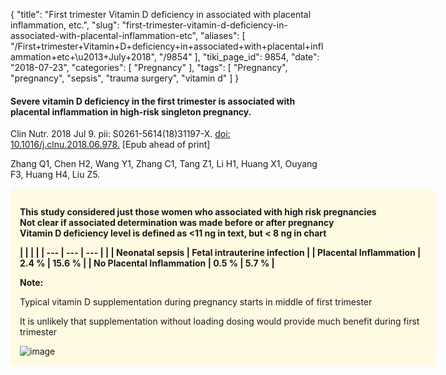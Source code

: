 {
    "title": "First trimester Vitamin D deficiency in associated with placental inflammation, etc.",
    "slug": "first-trimester-vitamin-d-deficiency-in-associated-with-placental-inflammation-etc",
    "aliases": [
        "/First+trimester+Vitamin+D+deficiency+in+associated+with+placental+inflammation+etc+\u2013+July+2018",
        "/9854"
    ],
    "tiki_page_id": 9854,
    "date": "2018-07-23",
    "categories": [
        "Pregnancy"
    ],
    "tags": [
        "Pregnancy",
        "pregnancy",
        "sepsis",
        "trauma surgery",
        "vitamin d"
    ]
}


#### Severe vitamin D deficiency in the first trimester is associated with placental inflammation in high-risk singleton pregnancy.

Clin Nutr. 2018 Jul 9. pii: S0261-5614(18)31197-X. [doi: 10.1016/j.clnu.2018.06.978.](https://doi.org/10.1016/j.clnu.2018.06.978.) <span>[Epub ahead of print]</span>

Zhang Q1, Chen H2, Wang Y1, Zhang C1, Tang Z1, Li H1, Huang X1, Ouyang F3, Huang H4, Liu Z5.

<div class="border" style="background-color:#FFFAE2;padding:15px;margin:10px 0;border-radius:5px;width:650px">

 **This study considered just those women who associated with high risk pregnancies  
Not clear if associated determination was made before or after pregnancy  
Vitamin D deficiency level is defined as <11 ng in text, but < 8 ng in chart** 

 **| | | |
| --- | --- | --- |
|  | Neonatal sepsis | Fetal intrauterine infection |
| Placental Inflammation | 2.4 % | 15.6 % |
| No Placental Inflammation | 0.5 % | 5.7 % |** 

 **Note:** 

Typical vitamin D supplementation during pregnancy starts in middle of first trimester

It is unlikely that supplementation without loading dosing would provide much benefit during first trimester

<img src="https://d1bk1kqxc0sym.cloudfront.net/attachments/jpeg/pregnancy-loading-dose.jpg" alt="image">